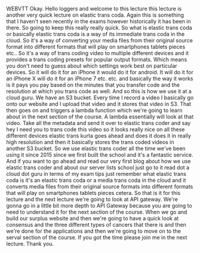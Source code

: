  
 WEBVTT 
 Okay. 
 Hello loggers and welcome to this lecture this lecture is another very quick lecture on elastic trans 
 coda. 
 Again this is something that I haven't seen recently in the exams however historically it has been in 
 there. 
 So going to keep this really really quick. 
 So what is elastic trans coda or basically elastic trans coda is a way of its immediate trans coda in 
 the cloud. 
 So it's a way of converting your media files from their original source format into different formats 
 that will play on smartphones tablets pieces etc.. 
 So it's a way of trans coding video to multiple different devices and it provides a trans coding presets 
 for popular output formats. 
 Which means you don't need to guess about which settings work best on particular devices. 
 So it will do it for an iPhone it would do it for android. 
 It will do it for an iPhone X will do it for an iPhone 7 etc. etc. and basically the way it works is 
 it pays you pay based on the minutes that you transfer code and the resolution at which you trans code 
 as well. 
 And so this is how we use it at a cloud guru. 
 We have an S3 bucket. 
 Every time I record a video I basically go onto our website and I upload that video and it stores that 
 video in S3. 
 That then goes on and triggers a lambda function which we're going to learn about in the next section 
 of the course. 
 A lambda essentially will look at that video. 
 Take all the metadata and send it over to elastic trans coder and say hey I need you to trans code this 
 video so it looks really nice on all these different devices elastic trans kurta goes ahead and does 
 it does it in really high resolution and then it basically stores the trans coded videos in another 
 S3 bucket. 
 So we use elastic trans coder all the time we've been using it since 2015 since we first built the school 
 and it's a fantastic service. 
 And if you want to go ahead and read our very first blog about how we use elastic trans coder and about 
 our server lists school just go to it read dot a cloud dot guru in terms of my exam tips just remember 
 what elastic trans coda is it's an elastic trans coda or a media trans coda in the cloud and it converts 
 media files from their original source formats into different formats that will play on smartphones 
 tablets pieces cetera. 
 So that is it for this lecture and the next lecture we're going to look at API gateway. 
 We're gonna go in a little bit more depth to API Gateway because you are going to need to understand 
 it for the next section of the course. 
 When we go and build our surplus website and then we're going to have a quick look at consensus and 
 the three different types of cancers that there is and then we're done for the applications and then 
 we're going to move on to the serval section of the course. 
 If you got the time please join me in the next lecture. 
 Thank you.